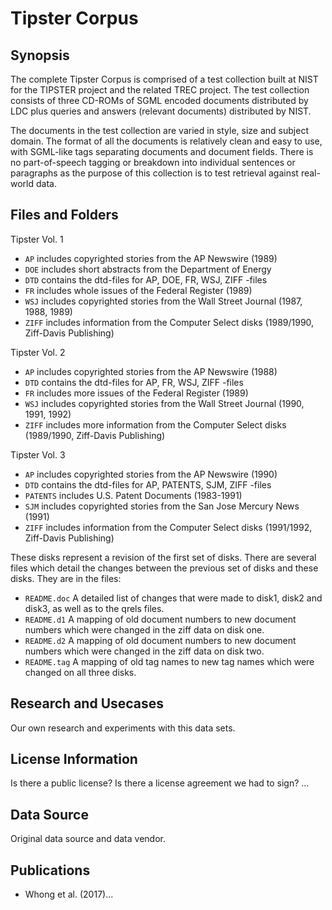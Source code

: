# Tipster Corpus 

## Synopsis

The complete Tipster Corpus is comprised of a test collection built at NIST for the TIPSTER project and the related TREC project. The test collection consists of three CD-ROMs of SGML encoded documents distributed by LDC plus queries and answers (relevant documents) distributed by NIST.

The documents in the test collection are varied in style, size and subject domain. The format of all the documents is relatively clean and easy to use, with SGML-like tags separating documents and document fields. There is no part-of-speech tagging or breakdown into individual sentences or paragraphs as the purpose of this collection is to test retrieval against real-world data.

## Files and Folders

Tipster Vol. 1 <br>
- `AP` includes copyrighted stories from the AP Newswire (1989)
- `DOE` includes short abstracts from the Department of Energy
- `DTD` contains the dtd-files for AP, DOE, FR, WSJ, ZIFF -files
- `FR` includes whole issues of the Federal Register (1989)
- `WSJ` includes copyrighted stories from the Wall Street Journal (1987, 1988, 1989)
- `ZIFF` includes information from the Computer Select disks (1989/1990, Ziff-Davis Publishing)

Tipster Vol. 2 <br>
- `AP` includes copyrighted stories from the AP Newswire (1988)
- `DTD` contains the dtd-files for AP, FR, WSJ, ZIFF -files
- `FR` includes more issues of the Federal Register (1989)
- `WSJ` includes copyrighted stories from the Wall Street Journal (1990, 1991, 1992)
- `ZIFF` includes more information from the Computer Select disks (1989/1990, Ziff-Davis Publishing)

Tipster Vol. 3 <br>
- `AP` includes copyrighted stories from the AP Newswire (1990)
- `DTD` contains the dtd-files for AP, PATENTS, SJM, ZIFF -files
- `PATENTS` includes U.S. Patent Documents (1983-1991)
- `SJM` includes copyrighted stories from the San Jose Mercury News (1991)
- `ZIFF` includes information from the Computer Select disks (1991/1992, Ziff-Davis Publishing)

These disks represent a revision of the first set of disks. There are several files which detail the changes between the previous set of disks and these disks.  They are in the files:
- `README.doc` A detailed list of changes that were made to disk1, disk2 and disk3, as well as to the qrels files.
- `README.d1` A mapping of old document numbers to new document numbers which were changed in the ziff data on disk one.
- `README.d2` A mapping of old document numbers to new document numbers which were changed in the ziff data on disk two.
- `README.tag` A mapping of old tag names to new tag names which were changed on all three disks.

## Research and Usecases

Our own research and experiments with this data sets.

## License Information

Is there a public license? Is there a license agreement we had to sign? ...

## Data Source

Original data source and data vendor.

## Publications

- Whong et al. (2017)...

